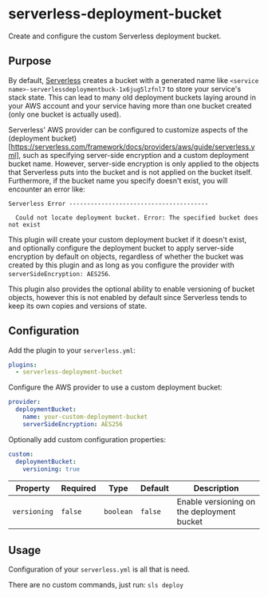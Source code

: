 # serverless-deployment-bucket

Create and configure the custom Serverless deployment bucket.

## Purpose

By default, [Serverless](https://https://serverless.com) creates a bucket with a generated name like `<service name>-serverlessdeploymentbuck-1x6jug5lzfnl7` to store your service's stack state. This can lead to many old deployment buckets laying around in your AWS account and your service having more than one bucket created (only one bucket is actually used).

Serverless' AWS provider can be configured to customize aspects of the (deployment bucket)[https://serverless.com/framework/docs/providers/aws/guide/serverless.yml], such as specifying server-side encryption and a custom deployment bucket name. However, server-side encryption is only applied to the objects that Serverless puts into the bucket and is not applied on the bucket itself. Furthermore, if the bucket name you specify doesn't exist, you will encounter an error like:

```text
Serverless Error ---------------------------------------

  Could not locate deployment bucket. Error: The specified bucket does not exist
```

This plugin will create your custom deployment bucket if it doesn't exist, and optionally configure the deployment bucket to apply server-side encryption by default on objects, regardless of whether the bucket was created by this plugin and as long as you configure the provider with `serverSideEncryption: AES256`.

This plugin also provides the optional ability to enable versioning of bucket objects, however this is not enabled by default since Serverless tends to keep its own copies and versions of state.

## Configuration

Add the plugin to your `serverless.yml`:

```yaml
plugins:
  - serverless-deployment-bucket
```

Configure the AWS provider to use a custom deployment bucket:

```yaml
provider:
  deploymentBucket:
    name: your-custom-deployment-bucket
    serverSideEncryption: AES256
```

Optionally add custom configuration properties:

```yaml
custom:
  deploymentBucket:
    versioning: true
```

| Property     | Required | Type      | Default | Description                                |
|--------------|----------|-----------|---------|--------------------------------------------|
| `versioning` |  `false` | `boolean` | `false` | Enable versioning on the deployment bucket |

## Usage

Configuration of your `serverless.yml` is all that is need.

There are no custom commands, just run: `sls deploy`
